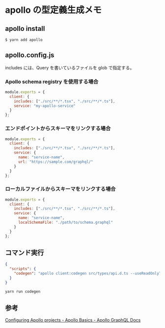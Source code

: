 # apollo の型定義生成メモ

## apollo install

```bash
$ yarn add apollo
```

## apollo.config.js

includes には、Query を書いているファイルを glob で指定する。

### Apollo schema registry を使用する場合

```js
module.exports = {
  client: {
    includes: ["./src/**/*.tsx", "./src/**/*.ts"],
    service: "my-apollo-service"
  }
};
```

### エンドポイントからスキーマをリンクする場合

```js
module.exports = {
  client: {
    includes: ["./src/**/*.tsx", "./src/**/*.ts"],
    service: {
      name: "service-name",
      url: "https://sample.com/graphql/"
    }
  }
};
```

### ローカルファイルからスキーマをリンクする場合

```js
module.exports = {
  client: {
    includes: ["./src/**/*.tsx", "./src/**/*.ts"],
    service: {
      name: "service-name",
      localSchemaFile: "./path/to/schema.graphql"
    }
  }
};
```

## コマンド実行

```json
{
  "scripts": {
    "codegen": "apollo client:codegen src/types/api.d.ts --useReadOnlyTypes --addTypename --target=typescript --outputFlat"
  }
}
```

```bash
yarn run codegen
```

## 参考

[Configuring Apollo projects - Apollo Basics - Apollo GraphQL Docs](https://www.apollographql.com/docs/devtools/apollo-config/)
